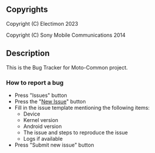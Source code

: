 ## Copyrights
Copyright (C) Electimon 2023

Copyright (C) Sony Mobile Communications 2014

## Description
This is the Bug Tracker for Moto-Common project.

### How to report a bug

- Press "Issues" button
- Press the "[New Issue](https://github.com/sonyxperiadev/bug_tracker/issues/new/choose)" button
- Fill in the issue template mentioning the following items:
  - Device
  - Kernel version
  - Android version
  - The issue and steps to reproduce the issue
  - Logs if available
- Press "Submit new issue" button
